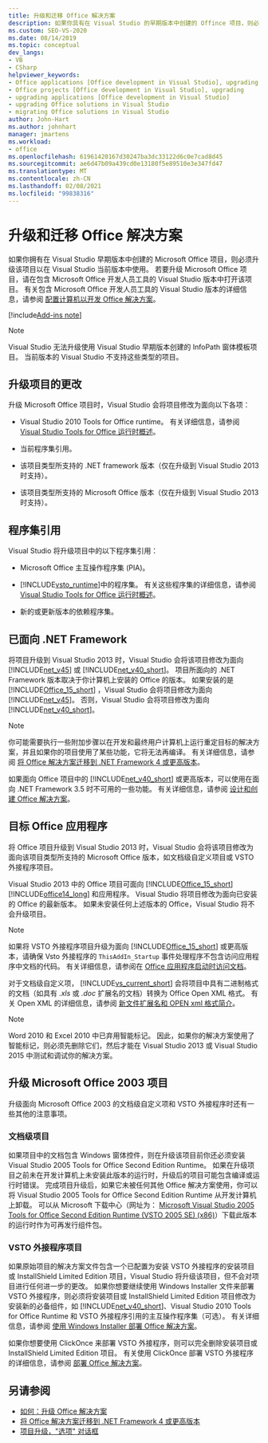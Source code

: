 ```yaml
---
title: 升级和迁移 Office 解决方案
description: 如果你具有在 Visual Studio 的早期版本中创建的 Offince 项目，则必须升级该项目以在 Visual Studio 的当前版本中使用它。
ms.custom: SEO-VS-2020
ms.date: 08/14/2019
ms.topic: conceptual
dev_langs:
- VB
- CSharp
helpviewer_keywords:
- Office applications [Office development in Visual Studio], upgrading
- Office projects [Office development in Visual Studio], upgrading
- upgrading applications [Office development in Visual Studio]
- upgrading Office solutions in Visual Studio
- migrating Office solutions in Visual Studio
author: John-Hart
ms.author: johnhart
manager: jmartens
ms.workload:
- office
ms.openlocfilehash: 61961420167d30247ba3dc33122d6c0e7cad8d45
ms.sourcegitcommit: ae6d47b09a439cd0e13180f5e89510e3e347fd47
ms.translationtype: MT
ms.contentlocale: zh-CN
ms.lasthandoff: 02/08/2021
ms.locfileid: "99838316"
---
```

# <a name="upgrade-and-migrate-office-solutions"></a>升级和迁移 Office 解决方案
  如果你拥有在 Visual Studio 早期版本中创建的 Microsoft Office 项目，则必须升级该项目以在 Visual Studio 当前版本中使用。 若要升级 Microsoft Office 项目，请在包含 Microsoft Office 开发人员工具的 Visual Studio 版本中打开该项目。 有关包含 Microsoft Office 开发人员工具的 Visual Studio 版本的详细信息，请参阅 [配置计算机以开发 Office 解决方案](../vsto/configuring-a-computer-to-develop-office-solutions.md)。

[!include[Add-ins note](includes/addinsnote.md)]

> [!NOTE]
> Visual Studio 无法升级使用 Visual Studio 早期版本创建的 InfoPath 窗体模板项目。 当前版本的 Visual Studio 不支持这些类型的项目。

## <a name="changes-to-upgraded-projects"></a>升级项目的更改
 升级 Microsoft Office 项目时，Visual Studio 会将项目修改为面向以下各项：

- Visual Studio 2010 Tools for Office runtime。 有关详细信息，请参阅 [Visual Studio Tools for Office 运行时概述](../vsto/visual-studio-tools-for-office-runtime-overview.md)。

- 当前程序集引用。

- 该项目类型所支持的 .NET framework 版本（仅在升级到 Visual Studio 2013 时支持）。

- 该项目类型所支持的 Microsoft Office 版本（仅在升级到 Visual Studio 2013 时支持）。

## <a name="assembly-references"></a>程序集引用
 Visual Studio 将升级项目中的以下程序集引用：

- Microsoft Office 主互操作程序集 (PIA)。

- [!INCLUDE[vsto_runtime](../vsto/includes/vsto-runtime-md.md)]中的程序集。 有关这些程序集的详细信息，请参阅 [Visual Studio Tools for Office 运行时概述](../vsto/visual-studio-tools-for-office-runtime-overview.md)。

- 新的或更新版本的依赖程序集。

## <a name="targeted-net-framework"></a>已面向 .NET Framework
 将项目升级到 Visual Studio 2013 时，Visual Studio 会将该项目修改为面向 [!INCLUDE[net_v45](../vsto/includes/net-v45-md.md)] 或 [!INCLUDE[net_v40_short](../sharepoint/includes/net-v40-short-md.md)]。 项目所面向的 .NET Framework 版本取决于你计算机上安装的 Office 的版本。 如果安装的是 [!INCLUDE[Office_15_short](../vsto/includes/office-15-short-md.md)] ，Visual Studio 会将项目修改为面向 [!INCLUDE[net_v45](../vsto/includes/net-v45-md.md)]。 否则，Visual Studio 会将项目修改为面向 [!INCLUDE[net_v40_short](../sharepoint/includes/net-v40-short-md.md)]。

> [!NOTE]
> 你可能需要执行一些附加步骤以在开发和最终用户计算机上运行重定目标的解决方案，并且如果你的项目使用了某些功能，它将无法再编译。 有关详细信息，请参阅 [将 Office 解决方案迁移到 .NET Framework 4 或更高版本](../vsto/migrating-office-solutions-to-the-dotnet-framework-4-or-later.md)。

 如果面向 Office 项目中的 [!INCLUDE[net_v40_short](../sharepoint/includes/net-v40-short-md.md)] 或更高版本，可以使用在面向 .NET Framework 3.5 时不可用的一些功能。 有关详细信息，请参阅 [设计和创建 Office 解决方案](../vsto/designing-and-creating-office-solutions.md)。

## <a name="targeted-office-application"></a>目标 Office 应用程序
 将 Office 项目升级到 Visual Studio 2013 时，Visual Studio 会将该项目修改为面向该项目类型所支持的 Microsoft Office 版本，如文档级自定义项目或 VSTO 外接程序项目。

 Visual Studio 2013 中的 Office 项目可面向 [!INCLUDE[Office_15_short](../vsto/includes/office-15-short-md.md)][!INCLUDE[office14_long](../vsto/includes/office14-long-md.md)] 和应用程序。 Visual Studio 将项目修改为面向已安装的 Office 的最新版本。 如果未安装任何上述版本的 Office，Visual Studio 将不会升级项目。

> [!NOTE]
> 如果将 VSTO 外接程序项目升级为面向 [!INCLUDE[Office_15_short](../vsto/includes/office-15-short-md.md)] 或更高版本，请确保 Vsto 外接程序的 `ThisAddIn_Startup` 事件处理程序不包含访问应用程序中文档的代码。 有关详细信息，请参阅在 [Office 应用程序启动时访问文档](../vsto/programming-vsto-add-ins.md#AccessingDocuments)。

 对于文档级自定义项， [!INCLUDE[vs_current_short](../sharepoint/includes/vs-current-short-md.md)] 会将项目中具有二进制格式的文档（如具有 *.xls* 或 *.doc* 扩展名的文档）转换为 Office Open XML 格式。 有关 Open XML 的详细信息，请参阅 [新文件扩展名和 OPEN xml 格式简介](https://support.office.com/en-nz/article/Introduction-to-new-file-name-extensions-eca81dcb-5626-4e5b-8362-524d13ae4ec1)。

> [!NOTE]
> Word 2010 和 Excel 2010 中已弃用智能标记。 因此，如果你的解决方案使用了智能标记，则必须先删除它们，然后才能在 Visual Studio 2013 或 Visual Studio 2015 中测试和调试你的解决方案。

## <a name="upgrade-microsoft-office-2003-projects"></a>升级 Microsoft Office 2003 项目
 升级面向 Microsoft Office 2003 的文档级自定义项和 VSTO 外接程序时还有一些其他的注意事项。

### <a name="document-level-projects"></a>文档级项目
 如果项目中的文档包含 Windows 窗体控件，则在升级该项目前你还必须安装 Visual Studio 2005 Tools for Office Second Edition Runtime。 如果在升级项目之前未在开发计算机上未安装此版本的运行时，升级后的项目可能包含编译或运行时错误。 完成项目升级后，如果它未被任何其他 Office 解决方案使用，你可以将 Visual Studio 2005 Tools for Office Second Edition Runtime 从开发计算机上卸载。 可以从 Microsoft 下载中心（网址为： [Microsoft Visual Studio 2005 Tools for Office Second Edition Runtime (VSTO 2005 SE) (x86)](https://www.microsoft.com/download/details.aspx?id=2392)）下载此版本的运行时作为可再发行组件包。

### <a name="vsto-add-in-projects"></a>VSTO 外接程序项目
 如果原始项目的解决方案文件包含一个已配置为安装 VSTO 外接程序的安装项目或 InstallShield Limited Edition 项目，Visual Studio 将升级该项目，但不会对项目进行任何进一步的更改。 如果你想要继续使用 Windows Installer 文件来部署 VSTO 外接程序，则必须将安装项目或 InstallShield Limited Edition 项目修改为安装新的必备组件，如 [!INCLUDE[net_v40_short](../sharepoint/includes/net-v40-short-md.md)]、Visual Studio 2010 Tools for Office Runtime 和 VSTO 外接程序引用的主互操作程序集（可选）。 有关详细信息，请参阅 [使用 Windows Installer 部署 Office 解决方案](../vsto/deploying-a-vsto-solution-by-using-windows-installer.md)。

 如果你想要使用 ClickOnce 来部署 VSTO 外接程序，则可以完全删除安装项目或 InstallShield Limited Edition 项目。 有关使用 ClickOnce 部署 VSTO 外接程序的详细信息，请参阅 [部署 Office 解决方案](../vsto/deploying-an-office-solution.md)。

## <a name="see-also"></a>另请参阅
- [如何：升级 Office 解决方案](/previous-versions/4bez6837(v=vs.140))
- [将 Office 解决方案迁移到 .NET Framework 4 或更高版本](../vsto/migrating-office-solutions-to-the-dotnet-framework-4-or-later.md)
- [项目升级，"选项" 对话框](../vsto/project-upgrade-options-dialog-box.md)
